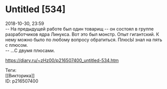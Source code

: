 Untitled [534]
===============

   
 2018-10-30, 23:59   
  -- На предыдущей работе был один товарищ -- он состоял в группе разработчиков ядра Линукса. Вот это был монстр. Опыт гигантский. К нему можно было по любому вопросу обратиться. ПлюсЫ знал на пять с плюсом.   
 -- ...С двумя плюсами.   
    
 <https://diary.ru/~zHz00/p216507400_untitled-534.htm>   
   
 Теги:   
 [[Викторика]]   
 ID: p216507400